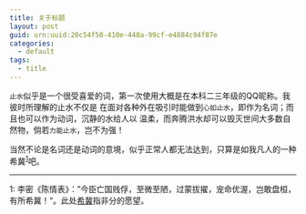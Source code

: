 ```yaml
---
title: 关于标题
layout: post
guid: urn:uuid:20c54f50-410e-448a-99cf-e4884c94f87e
categories:
  - default
tags:
  - title
---
```



`止水`似乎是一个很受喜爱的词，第一次使用大概是在本科二三年级的QQ昵称。我彼时所理解的止水不仅是
在面对各种外在吸引时能做到`心如止水`，即作为名词；而且也可以作为动词，沉静的水给人以
温柔，而奔腾洪水却可以毁灭世间大多数自然物，倘若`力能止水`，岂不为强！

当然不论是名词还是动词的意境，似乎正常人都无法达到，只算是如我凡人的一种希冀<sup>[1](#footnote1)</sup>吧。


---
<a name="footnote1">1</a>: 李密《陈情表》：”今臣亡国贱俘，至微至陋，过蒙拔擢，宠命优渥，岂敢盘桓，有所希冀！“。此处[希冀](http://baike.baidu.com/item/希冀/1551125)指非分的愿望。
